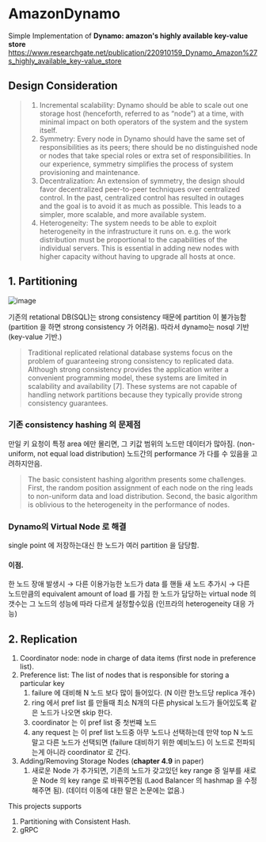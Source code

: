 # AmazonDynamo
Simple Implementation of **Dynamo: amazon's highly available key-value store**
https://www.researchgate.net/publication/220910159_Dynamo_Amazon%27s_highly_available_key-value_store

## Design Consideration 

> 1. Incremental scalability: Dynamo should be able to scale out one
storage host (henceforth, referred to as “node”) at a time, with
minimal impact on both operators of the system and the system
itself.
> 2. Symmetry: Every node in Dynamo should have the same set of
responsibilities as its peers; there should be no distinguished node
or nodes that take special roles or extra set of responsibilities. In
our experience, symmetry simplifies the process of system
provisioning and maintenance.
> 3. Decentralization: An extension of symmetry, the design should
favor decentralized peer-to-peer techniques over centralized
control. In the past, centralized control has resulted in outages and
the goal is to avoid it as much as possible. This leads to a simpler,
more scalable, and more available system.
> 4. Heterogeneity: The system needs to be able to exploit
heterogeneity in the infrastructure it runs on. e.g. the work
distribution must be proportional to the capabilities of the
individual servers. This is essential in adding new nodes with
higher capacity without having to upgrade all hosts at once.

## 1. Partitioning

![image](https://user-images.githubusercontent.com/10215223/113497516-f45ac600-953f-11eb-9f7b-a8ab5a5b44d7.png)

기존의 retational DB(SQL)는 strong consistency 때문에 partition 이 불가능함 (partition 을 하면 strong consistency 가 어려움). 따라서 dynamo는 nosql 기반 (key-value 기반.)

> Traditional replicated relational database systems focus on the problem of guaranteeing strong consistency to replicated data. Although strong consistency provides the application writer a convenient programming model, these systems are limited in scalability and availability [7]. These systems are not capable of handling network partitions because they typically provide strong consistency guarantees.

### 기존 consistency hashing 의 문제점

만일 키 요청이 특정 area 에만 몰리면, 그 키값 범위의 노드만 데이터가 많아짐. (non-uniform, not equal load distribution)
노드간의 performance 가 다를 수 있음을 고려하지안음.

> The basic consistent hashing algorithm presents some challenges. First, the random position assignment of each node on the ring leads to non-uniform data and load distribution. Second, the basic algorithm is oblivious to the heterogeneity in the performance of nodes.

### Dynamo의 Virtual Node 로 해결
single point 에 저장하는대신 한 노드가 여러 partition 을 담당함.
#### 이점.
한 노드 장애 발생시 → 다른 이용가능한 노드가 data 를 핸들
새 노드 추가시 → 다른 노드만큼의 equivalent amount of load 를 가짐
한 노드가 담당하는 virtual node 의 갯수는 그 노드의 성능에 따라 다르게 설정할수있음 (인프라의 heterogeneity 대응 가능)

## 2. Replication

1. Coordinator node: node in charge of data items (first node in preference list).
2. Preference list: The list of nodes that is responsible for storing a particular key
    1. failure 에 대비해 N 노드 보다 많이 들어있다. (N 이란 한노드당 replica 개수)
    2. ring 에서 pref list 를 만들때 최소 N개의 다른 physical 노드가 들어있도록 같은 노드가 나오면 skip 한다.
    3. coordinator 는 이 pref list 중 첫번쨰 노드
    4. any request 는 이 pref list 노드중 아무 노드나 선택하는데 만약 top N 노드말고 다른 노드가 선택되면 (failure 대비하기 위한 예비노드) 이 노드로 전파되는게 아니라 coordinator 로 간다.
3. Adding/Removing Storage Nodes (<b>chapter 4.9</b> in paper)
    1. 새로운 Node 가 추가되면, 기존의 노드가 갖고있던 key range 중 일부를 새로운 Node 의 key range 로 바꿔주면됨 (Laod Balancer 의 hashmap 을 수정해주면 됨). (데이터 이동에 대한 말은 논문에는 없음.)



This projects supports
1. Partitioning with Consistent Hash.
2. gRPC

